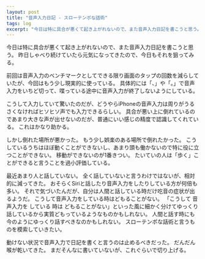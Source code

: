 ```yaml
---
layout: post
title: "音声入力日記 - スローテンポな話術"
tags: log
excerpt: "今日は特に具合が悪くて起き上がれないので、また音声入力日記を書こうと思う。昨日しゃべり続けていたら元気になってきたので、今日もそれを狙ってみる。"
---
```


今日は特に具合が悪くて起き上がれないので、また音声入力日記を書こうと思う。
昨日しゃべり続けていたら元気になってきたので、今日もそれを狙ってみる。

前回は音声入力のベンチマークとしてできる限り画面のタップの回数を減らしていたが、今回はもう少し現実的に使っている。
具体的には「、」や「。」で音声入力をいちど切って、喋っている途中に音声入力が終了しないようにしている。

こうして入力していて驚いたのだが、どうやらiPhoneの音声入力は周りがうるさくなければヒソヒソ声でも入力できるらしい。
具合が悪い上に倒れているのであまり大きな声が出せないのだが、普通にいい感じの精度で認識してくれている。
これはかなり助かる。

しかし倒れた場所が悪かった。
もう少し娯楽のある場所で倒れたかった。
こうしているうちはほぼ動くことができないし、あまり頭も働かないので特に役に立つことができない。
移動ができないのが1番きつい。
たいていの人は「歩く」ことができると言うことを過小評価している。

最近あまり人と話していない。
全く話していないと言うわけではないが、相対的に減ってきた。
おそらくSiriと話したり音声入力をしたりしている方が何倍も多い。
それで気づいたんだが、自分は人間と話している時だけ吃音の症状が出るようだ。
こうして音声入力をしている時はどもることがない。
「こうして 音声入力を している 時は どもることがない」といった風に細かく分けてゆっくり話しているから実質どもっているようなものかもしれない。
人間と話す時にも今のようにゆっくり話すべきなのかもしれない。
スローテンポな話術と言うものを模索していきたい。

動けない状況で音声入力で日記を書くと言うのは止めるべきだった。
だんだん喉が乾いてきた。
まだそんなに書いていないが、これぐらいで切り上げる。